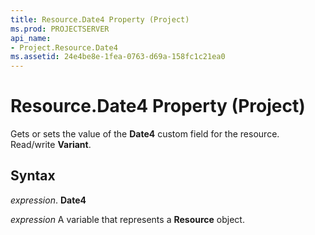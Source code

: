 ```yaml
---
title: Resource.Date4 Property (Project)
ms.prod: PROJECTSERVER
api_name:
- Project.Resource.Date4
ms.assetid: 24e4be8e-1fea-0763-d69a-158fc1c21ea0
---
```



# Resource.Date4 Property (Project)

Gets or sets the value of the  **Date4** custom field for the resource. Read/write **Variant**.


## Syntax

 _expression_. **Date4**

 _expression_ A variable that represents a **Resource** object.



